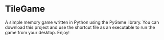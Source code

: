 # TileGame
A simple memory game written in Python using the PyGame library.
You can download this project and use the shortcut file as an executable to run the game from your desktop.
Enjoy!
